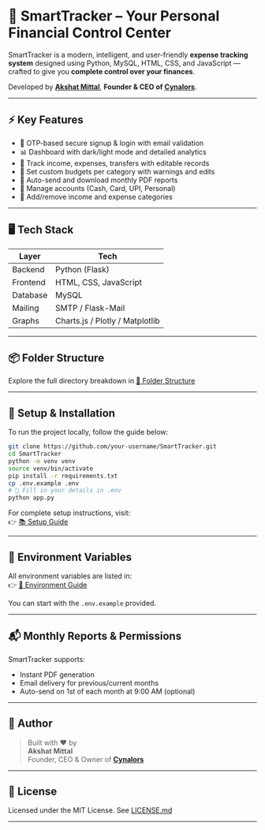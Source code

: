 # 💸 SmartTracker – Your Personal Financial Control Center

SmartTracker is a modern, intelligent, and user-friendly **expense tracking system** designed using Python, MySQL, HTML, CSS, and JavaScript — crafted to give you **complete control over your finances**.  

Developed by [**Akshat Mittal**](https://github.com/akshat-mittal1), **Founder & CEO of [Cynalors](https://github.com/cynaloras)**.

---

## ⚡ Key Features

- 🔐 OTP-based secure signup & login with email validation
- 📊 Dashboard with dark/light mode and detailed analytics
- 🧾 Track income, expenses, transfers with editable records
- 🎯 Set custom budgets per category with warnings and edits
- 📑 Auto-send and download monthly PDF reports
- 🏦 Manage accounts (Cash, Card, UPI, Personal)
- 🧩 Add/remove income and expense categories

---

## 🖥️ Tech Stack

| Layer     | Tech                          |
|-----------|-------------------------------|
| Backend   | Python (Flask)                |
| Frontend  | HTML, CSS, JavaScript         |
| Database  | MySQL                         |
| Mailing   | SMTP / Flask-Mail             |
| Graphs    | Charts.js / Plotly / Matplotlib |

---

## 📦 Folder Structure

Explore the full directory breakdown in [📁 Folder Structure](docs/folder-structure.md)

---

## 📄 Setup & Installation

To run the project locally, follow the guide below:

```bash
git clone https://github.com/your-username/SmartTracker.git
cd SmartTracker
python -m venv venv
source venv/bin/activate
pip install -r requirements.txt
cp .env.example .env
# 🔧 Fill in your details in .env
python app.py
```

For complete setup instructions, visit:  
👉 [📚 Setup Guide](docs/setup-guide.md)

---

## 🔐 Environment Variables

All environment variables are listed in:  
👉 [🔐 Environment Guide](docs/env-guide.md)

You can start with the `.env.example` provided.

---

## 📬 Monthly Reports & Permissions

SmartTracker supports:
- Instant PDF generation
- Email delivery for previous/current months
- Auto-send on 1st of each month at 9:00 AM (optional)


---

## 👤 Author

> Built with ❤️ by  
> **Akshat Mittal**  
> Founder, CEO & Owner of **[Cynalors](https://github.com/cynaloras)**


---

## 📄 License

Licensed under the MIT License. See [LICENSE.md](LICENSE.md)

---
